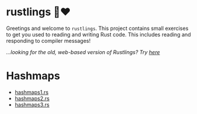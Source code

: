 <div class="oranda-hide">

# rustlings 🦀❤️

</div>

Greetings and welcome to `rustlings`. This project contains small exercises to get you used to reading and writing Rust code. This includes reading and responding to compiler messages!

_...looking for the old, web-based version of Rustlings? Try [here](https://github.com/rust-lang/rustlings/tree/rustlings-1)_

# Hashmaps
+ [hashmaps1.rs](/exercises/hashmaps/hashmaps1.rs)
+ [hashmaps2.rs](/exercises/hashmaps/hashmaps2.rs)
+ [hashmaps3.rs](/exercises/hashmaps/hashmaps3.rs)

